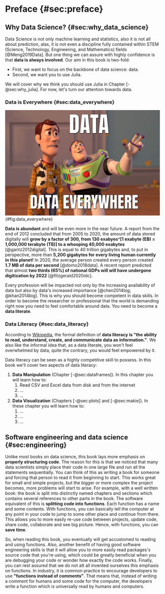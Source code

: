# Preface {#sec:preface}

## Why Data Science? {#sec:why_data_science}

Data Science is not only machine learning and statistics, also it is not all about prediction, alas, it is not even a discipline fully contained within STEM (Science, Technology, Engineering, and Mathematics) fields [@Meng2019Data].
But one thing we can assure with highly confidence is that **data is always involved**.
Our aim in this book is two-fold:

* First, we want to focus on the backbone of data science: data.
* Second, we want you to use Julia.

We will cover why we think you should use Julia in Chapter [-@sec:why_julia].
For now, let's turn our attention towards data.

### Data is Everywhere {#sec:data_everywhere}

![Yes, data is the new black.](images/data-everywhere.png){#fig:data_everywhere}

**Data is abundant** and will be even more in the near future.
A report from the end of 2012 concluded that from 2005 to 2020, the amount of data stored digitally will **grow by a factor of 300, from 130 exabyes^[1 exabyte (EB) = 1,000,000 terabyte (TB)] to a whooping 40,000 exabytes** [@gantz2012digital].
This is equal to 40 trillion gigabytes and, to put in perspective, more than **5,200 gigabytes for every living human currently in this planet!**
In 2020, the average person created every person created **1.7 MB of data per second** [@domo2018data].
A recent report predicted that almost **two thirds (65%) of national GDPs will will have undergone digitization by 2022** [@fitzgerald2020idc].

Every profession will be impacted not only by the increasing availability of data but also by data's increased importance [@chen2014big; @khan2014big].
This is why you should become competent in data skills.
In order to become the researcher or professional that the world is demanding right now you need to feel comfortable around data.
You need to become a **data literate**.

### Data Literacy {#sec:data_literacy}

According to [Wikipedia](https://en.wikipedia.org/wiki/Data_literacy), the formal definition of **data literacy is "the ability to read, understand, create, and communicate data as information."**.
We also like the informal idea that, as a data literate, you won't feel overwhelmed by data, quite the contrary, you would feel empowered by it.

Data literacy can be seen as a highly competitive skill to possess.
In this book we'll cover two aspects of data literacy:

1. **Data Manipulation** (Chapter [-@sec:dataframes]).
In this chapter you will learn how to:
    1. Read CSV and Excel data from disk and from the internet
    2. ...
    3. ...
2. **Data Visualization** (Chapters [-@sec:plots] and [-@sec:makie]).
In these chapter you will learn how to:
    1. ...
    2. ...
    3. ...

## Software engineering and data science {#sec:engineering}

Unlike most books on data science, this book lays more emphasis on **properly structuring code**.
The reason for this is that we noticed that many data scientists simply place their code in one large file and run all the statements sequentially.
You can think of this as writing a book for someone and forcing that person to read it from beginning to start.
This works great for small and simple projects, but the bigger or more complex the project becomes, more problems will start to arise.
For example, with a well written book: the book is split into distinctly named chapters and sections which contains several references to other parts in the book.
The software equivalent of this is **splitting code into functions**.
Each function has a name and some contents.
With functions, you can basically tell the computer at any point in your code to jump to some other place and continue from there.
This allows you to more easily re-use code between projects, update code, share code, collaborate and see big picture.
Hence, with functions, you can **save time**.

So, when reading this book, you eventually will get accustomed to reading and using functions.
Also, another benefit of having good software engineering skills is that it will allow you to more easily read packages's source code that you're using, which could be greatly beneficial when you are debugging your code or wonder how exactly the code works.
Finally, you can rest assured that we do not att all invented ourselves this emphasis on functions.
In industry, it is common practice to encourage developers to use **"functions instead of comments"**.
That means that, instead of writing a comment for humans and some code for the computer, the developers write a function which is universally read by humans and computers.

